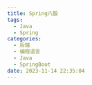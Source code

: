 ```yaml
---
title: Spring八股
tags:
  - Java
  - Spring
categories:
  - 后端
  - 编程语言
  - Java
  - SpringBoot
date: 2023-11-14 22:35:04
---
```

